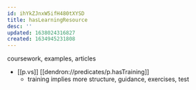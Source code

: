 ```yaml
---
id: ihYkZJnxW5ifH480tXYSD
title: hasLearningResource
desc: ''
updated: 1638024316827
created: 1634945231808
---
```




coursework, examples, articles

- [[p.vs]] [[dendron://predicates/p.hasTraining]]
  - training implies more structure, guidance, exercises, test
